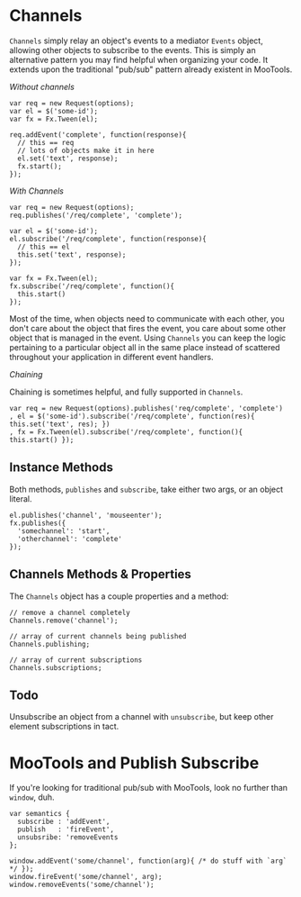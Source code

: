 Channels
========

`Channels` simply relay an object's events to a mediator `Events` object, allowing other objects to subscribe to the events. This is simply an alternative pattern you may find helpful when organizing your code.  It extends upon the traditional "pub/sub" pattern already existent in MooTools.

_Without channels_

    var req = new Request(options);
    var el = $('some-id');
    var fx = Fx.Tween(el);
    
    req.addEvent('complete', function(response){
      // this == req
      // lots of objects make it in here
      el.set('text', response);
      fx.start();
    });

_With Channels_

    var req = new Request(options);
    req.publishes('/req/complete', 'complete');
    
    var el = $('some-id');
    el.subscribe('/req/complete', function(response){
      // this == el
      this.set('text', response);
    });
    
    var fx = Fx.Tween(el);
    fx.subscribe('/req/complete', function(){
      this.start()
    });

Most of the time, when objects need to communicate with each other, you don't care about the object that fires the event, you care about some other object that is managed in the event.  Using `Channels` you can keep the logic pertaining to a particular object all in the same place instead of scattered throughout your application in different event handlers.

_Chaining_

Chaining is sometimes helpful, and fully supported in `Channels`.

    var req = new Request(options).publishes('req/complete', 'complete')
    , el = $('some-id').subscribe('/req/complete', function(res){ this.set('text', res); })
    , fx = Fx.Tween(el).subscribe('/req/complete', function(){ this.start() });

Instance Methods
----------------

Both methods, `publishes` and `subscribe`, take either two args, or an object literal.

    el.publishes('channel', 'mouseenter');
    fx.publishes({
      'somechannel': 'start',
      'otherchannel': 'complete'
    });

Channels Methods & Properties
-----------------------------

The `Channels` object has a couple properties and a method:

    // remove a channel completely
    Channels.remove('channel');
    
    // array of current channels being published
    Channels.publishing;
    
    // array of current subscriptions
    Channels.subscriptions;

Todo
----

Unsubscribe an object from a channel with `unsubscribe`, but keep other element subscriptions in tact.

MooTools and Publish Subscribe
==============================

If you're looking for traditional pub/sub with MooTools, look no further than `window`, duh.

    var semantics {
      subscribe : 'addEvent',
      publish   : 'fireEvent',
      unsubsribe: 'removeEvents
    };
    
    window.addEvent('some/channel', function(arg){ /* do stuff with `arg` */ });
    window.fireEvent('some/channel', arg);
    window.removeEvents('some/channel');

